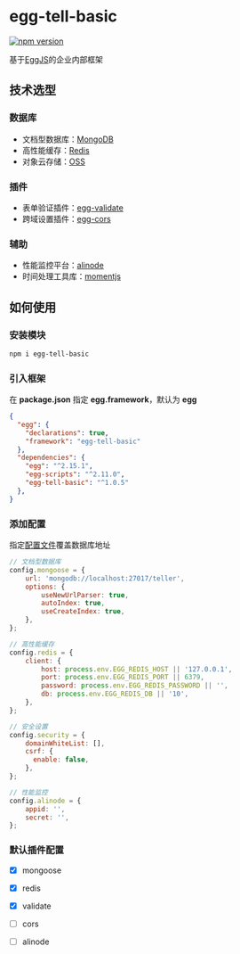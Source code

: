 # egg-tell-basic
[![npm version](https://badge.fury.io/js/egg-tell-basic.svg)](https://badge.fury.io/js/egg-tell-basic)

基于[EggJS](https://eggjs.org/zh-cn/)的企业内部框架

## 技术选型
### 数据库
- 文档型数据库：[MongoDB](https://www.mongodb.com/)
- 高性能缓存：[Redis](https://redis.io/)
- 对象云存储：[OSS](https://www.aliyun.com/product/oss/)

### 插件
- 表单验证插件：[egg-validate](https://github.com/eggjs/egg-validate)
- 跨域设置插件：[egg-cors](https://github.com/eggjs/egg-cors)

### 辅助
- 性能监控平台：[alinode](https://cn.aliyun.com/product/nodejs)
- 时间处理工具库：[momentjs](https://momentjs.com/)

## 如何使用
### 安装模块

```bash
npm i egg-tell-basic
```

### 引入框架

在 **package.json** 指定 **egg.framework**，默认为 **egg**

```json
{
  "egg": {
    "declarations": true,
    "framework": "egg-tell-basic"
  },
  "dependencies": {
    "egg": "^2.15.1",
    "egg-scripts": "^2.11.0",
    "egg-tell-basic": "^1.0.5"
  },
}
```
### 添加配置

指定[配置文件](https://eggjs.org/zh-cn/basics/config.html)覆盖数据库地址

```javascript
// 文档型数据库
config.mongoose = {
    url: 'mongodb://localhost:27017/teller',
    options: {
        useNewUrlParser: true,
        autoIndex: true,
        useCreateIndex: true,
    },
};

// 高性能缓存
config.redis = {
    client: {
        host: process.env.EGG_REDIS_HOST || '127.0.0.1',
        port: process.env.EGG_REDIS_PORT || 6379,
        password: process.env.EGG_REDIS_PASSWORD || '',
        db: process.env.EGG_REDIS_DB || '10',
    },
};

// 安全设置
config.security = {
    domainWhiteList: [],
    csrf: {
      enable: false,
    },
};

// 性能监控
config.alinode = {
    appid: '',
    secret: '',
};
```

### 默认插件配置
- [X] mongoose
- [X] redis
- [X] validate
- [ ] cors
- [ ] alinode


